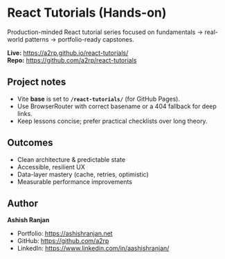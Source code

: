 # React Tutorials (Hands-on)

Production-minded React tutorial series focused on fundamentals → real-world patterns → portfolio-ready capstones.

**Live:** https://a2rp.github.io/react-tutorials/  
**Repo:** https://github.com/a2rp/react-tutorials

## Project notes

-   Vite **base** is set to **`/react-tutorials/`** (for GitHub Pages).
-   Use BrowserRouter with correct basename or a 404 fallback for deep links.
-   Keep lessons concise; prefer practical checklists over long theory.

## Outcomes

-   Clean architecture & predictable state
-   Accessible, resilient UX
-   Data-layer mastery (cache, retries, optimistic)
-   Measurable performance improvements

## Author

**Ashish Ranjan**

-   Portfolio: https://ashishranjan.net
-   GitHub: https://github.com/a2rp
-   LinkedIn: https://www.linkedin.com/in/aashishranjan/
